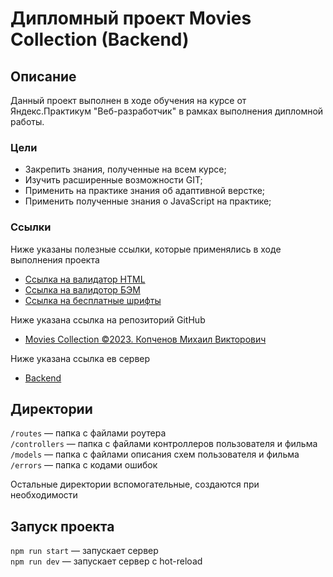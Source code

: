 # Дипломный проект Movies Collection (Backend)

## Описание

Данный проект выполнен в ходе обучения на курсе от Яндекс.Практикум "Веб-разработчик" в рамках выполнения дипломной работы.

### Цели
* Закрепить знания, полученные на всем курсе;
* Изучить расширенные возможности GIT;
* Применить на практике знания об адаптивной верстке;
* Применить полученные знания о JavaScript на практике;

### Ссылки

Ниже указаны полезные ссылки, которые применялись в ходе выполнения проекта

* [Ссылка на валидатор HTML](https://validator.w3.org/nu/)
* [Ссылка на валидотор БЭМ](https://nglazov.github.io/bem-validator-page/)
* [Ссылка на бесплатные шрифты](https://fonts.google.com/?query=Inter)

Ниже указана ссылка на репозиторий GitHub

* [Movies Collection ©2023. Копченов Михаил Викторович](https://github.com/MichaelKopchenov/movies-explorer-api/tree/level-1)

Ниже указана ссылка ев сервер

* [Backend](http://kmv-movies-diplom.nomoredomainsicu.ru)


## Директории

`/routes` — папка с файлами роутера  
`/controllers` — папка с файлами контроллеров пользователя и фильма   
`/models` — папка с файлами описания схем пользователя и фильма
`/errors` — папка с кодами ошибок  
  
Остальные директории вспомогательные, создаются при необходимости

## Запуск проекта

`npm run start` — запускает сервер   
`npm run dev` — запускает сервер с hot-reload
